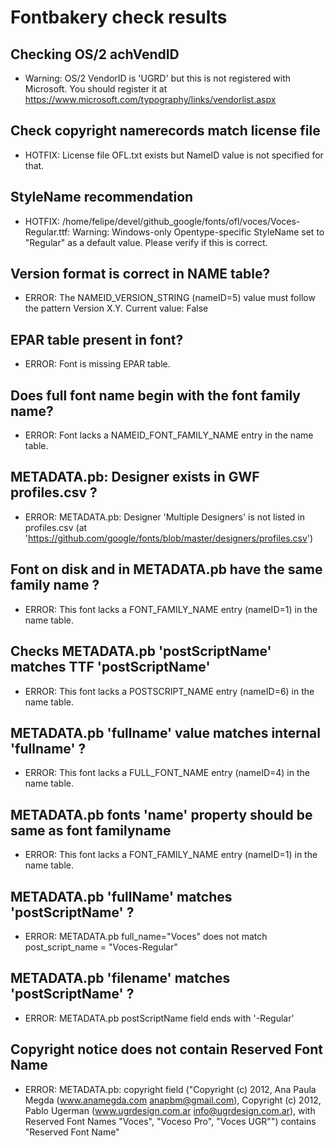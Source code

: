 # Fontbakery check results
## Checking OS/2 achVendID
* Warning: OS/2 VendorID is 'UGRD' but this is not registered with Microsoft. You should register it at https://www.microsoft.com/typography/links/vendorlist.aspx

## Check copyright namerecords match license file
* HOTFIX: License file OFL.txt exists but NameID value is not specified for that.

## StyleName recommendation
* HOTFIX: /home/felipe/devel/github_google/fonts/ofl/voces/Voces-Regular.ttf: Warning: Windows-only Opentype-specific StyleName set to "Regular" as a default value. Please verify if this is correct.

## Version format is correct in NAME table?
* ERROR: The NAMEID_VERSION_STRING (nameID=5) value must follow the pattern Version X.Y. Current value: False

## EPAR table present in font?
* ERROR: Font is missing EPAR table.

## Does full font name begin with the font family name?
* ERROR: Font lacks a NAMEID_FONT_FAMILY_NAME entry in the name table.

## METADATA.pb: Designer exists in GWF profiles.csv ?
* ERROR: METADATA.pb: Designer 'Multiple Designers' is not listed in profiles.csv (at 'https://github.com/google/fonts/blob/master/designers/profiles.csv')

## Font on disk and in METADATA.pb have the same family name ?
* ERROR: This font lacks a FONT_FAMILY_NAME entry (nameID=1) in the name table.

## Checks METADATA.pb 'postScriptName' matches TTF 'postScriptName'
* ERROR: This font lacks a POSTSCRIPT_NAME entry (nameID=6) in the name table.

## METADATA.pb 'fullname' value matches internal 'fullname' ?
* ERROR: This font lacks a FULL_FONT_NAME entry (nameID=4) in the name table.

## METADATA.pb fonts 'name' property should be same as font familyname
* ERROR: This font lacks a FONT_FAMILY_NAME entry (nameID=1) in the name table.

## METADATA.pb 'fullName' matches 'postScriptName' ?
* ERROR: METADATA.pb full_name="Voces" does not match post_script_name = "Voces-Regular"

## METADATA.pb 'filename' matches 'postScriptName' ?
* ERROR: METADATA.pb postScriptName field ends with '-Regular'

## Copyright notice does not contain Reserved Font Name
* ERROR: METADATA.pb: copyright field ("Copyright (c) 2012, Ana Paula Megda (www.anamegda.com anapbm@gmail.com), Copyright (c) 2012, Pablo Ugerman (www.ugrdesign.com.ar info@ugrdesign.com.ar), with Reserved Font Names "Voces", "Voceso Pro", "Voces UGR"") contains "Reserved Font Name"

